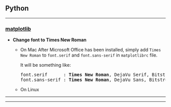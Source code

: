 ## Python

--------
### [matplotlib](https://matplotlib.org/)

- __Change font to Times New Roman__

  - On Mac
    After Microsoft Office has been installed, simply add `Times New Roman`
    to `font.serif` and `font.sans-serif` in `matplotlibrc` file.

    It will be something like:
    <pre>
    font.serif      : <b>Times New Roman</b>, DejaVu Serif, Bitstream Vera Serif ...
    font.sans-serif : <b>Times New Roman</b>, DejaVu Sans, Bitstream Vera Sans ...
    </pre>


  - On Linux

--------
--------
